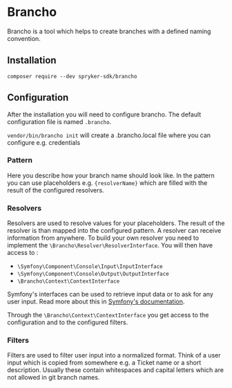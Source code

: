 # Brancho

Brancho is a tool which helps to create branches with a defined naming convention.

## Installation

`composer require --dev spryker-sdk/brancho`


## Configuration

After the installation you will need to configure brancho. The default configuration file is named `.brancho`.

`vendor/bin/brancho init` will create a .brancho.local file where you can configure e.g. credentials

### Pattern

Here you describe how your branch name should look like. In the pattern you can use placeholders e.g. `{resolverName}` which are filled with the result of the configured resolvers.

### Resolvers

Resolvers are used to resolve values for your placeholders. The result of the resolver is than mapped into the configured pattern. A resolver can receive information from anywhere.
To build your own resolver you need to implement the `\Brancho\Resolver\ResolverInterface`. You will then have access to :

- `\Symfony\Component\Console\Input\InputInterface`
- `\Symfony\Component\Console\Output\OutputInterface`
- `\Brancho\Context\ContextInterface`

Symfony's interfaces can be used to retrieve input data or to ask for any user input. Read more about this in [Symfony's documentation](https://symfony.com/doc/current/components/console/helpers/questionhelper.html).

Through the `\Brancho\Context\ContextInterface` you get access to the configuration and to the configured filters.

### Filters

Filters are used to filter user input into a normalized format. Think of a user input which is copied from somewhere e.g. a Ticket name or a short description. Usually these contain whitespaces and capital letters which are not allowed in git branch names.




